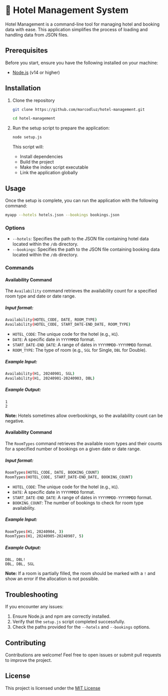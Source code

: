 # 🏨 Hotel Management System

Hotel Management is a command-line tool for managing hotel and booking data with ease. This application simplifies the process of loading and handling data from JSON files.

## Prerequisites

Before you start, ensure you have the following installed on your machine:

- [Node.js](https://nodejs.org/en/download) (v14 or higher)

## Installation

1. Clone the repository

   ```bash
   git clone https://github.com/marcodluz/hotel-management.git

   cd hotel-management
   ```

2. Run the setup script to prepare the application:

   ```bash
   node setup.js
   ```

   This script will:

   - Install dependencies
   - Build the project
   - Make the index script executable
   - Link the application globally

## Usage

Once the setup is complete, you can run the application with the following command:

```bash
myapp --hotels hotels.json --bookings bookings.json
```

### Options

- `--hotels`: Specifies the path to the JSON file containing hotel data located within the `/db` directory.
- `--bookings`: Specifies the path to the JSON file containing booking data located within the `/db` directory.

### Commands

#### Availability Command

The `Availability` command retrieves the availability count for a specified room type and date or date range.

##### Input format:

```bash
Availability(HOTEL_CODE, DATE, ROOM_TYPE)
Availability(HOTEL_CODE, START_DATE-END_DATE, ROOM_TYPE)
```

- `HOTEL_CODE`: The unique code for the hotel (e.g., `H1`).
- `DATE`: A specific date in `YYYYMMDD` format.
- `START_DATE-END_DATE`: A range of dates in `YYYYMMDD-YYYYMMDD` format.
- `ROOM_TYPE`: The type of room (e.g., `SGL` for Single, `DBL` for Double).

##### Example Input:

```bash
Availability(H1, 20240901, SGL)
Availability(H1, 20240901-20240903, DBL)
```

##### Example Output:

```
1
2
```

**Note:** Hotels sometimes allow overbookings, so the availability count can be negative.

#### Availability Command

The `RoomTypes` command retrieves the available room types and their counts for a specified number of bookings on a given date or date range.

##### Input format:

```bash
RoomTypes(HOTEL_CODE, DATE, BOOKING_COUNT)
RoomTypes(HOTEL_CODE, START_DATE-END_DATE, BOOKING_COUNT)
```

- `HOTEL_CODE`: The unique code for the hotel (e.g., `H1`).
- `DATE`: A specific date in `YYYYMMDD` format.
- `START_DATE-END_DATE`: A range of dates in `YYYYMMDD-YYYYMMDD` format.
- `BOOKING_COUNT`: The number of bookings to check for room type availability.

##### Example Input:

```bash
RoomTypes(H1, 20240904, 3)
RoomTypes(H1, 20240905-20240907, 5)
```

##### Example Output:

```
DBL, DBL!
DBL, DBL, SGL
```

**Note:** If a room is partially filled, the room should be marked with a `!` and show an error if the allocation is not possible.

## Troubleshooting

If you encounter any issues:

1. Ensure Node.js and npm are correctly installed.
2. Verify that the `setup.js` script completed successfully.
3. Check the paths provided for the `--hotels` and `--bookings` options.

## Contributing

Contributions are welcome! Feel free to open issues or submit pull requests to improve the project.

## License

This project is licensed under the [MIT License](https://github.com/marcodluz/hotel-management?tab=MIT-1-ov-file)

